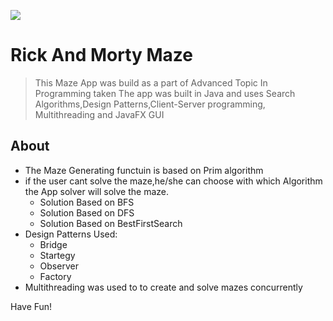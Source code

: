 <a><img src="https://i.pinimg.com/236x/c9/25/ab/c925ab654648ffab858396b25b4fa8c5.jpg"></a>

# Rick And Morty Maze

> This Maze App was build as a part of Advanced Topic In Programming taken
> The app was built in Java and uses Search Algorithms,Design Patterns,Client-Server programming, Multithreading and JavaFX GUI

## About

- The Maze Generating functuin is based on Prim algorithm
- if the user cant solve the maze,he/she can choose with which Algorithm the App solver will solve the maze.
    * Solution Based on BFS
    * Solution Based on DFS
    * Solution Based on BestFirstSearch
 - Design Patterns Used:
    * Bridge
    * Startegy
    * Observer
    * Factory
  - Multithreading was used to to create and solve mazes concurrently
  
  
 Have Fun!

